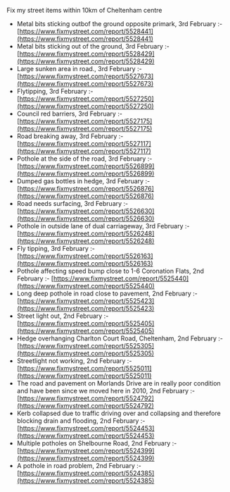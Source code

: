 Fix my street items within 10km of Cheltenham centre

<!-- fix_marker starts -->

- Metal bits sticking outbof the ground opposite primark, 3rd February :- [https://www.fixmystreet.com/report/5528441](https://www.fixmystreet.com/report/5528441)
- Metal bits sticking out of the ground, 3rd February :- [https://www.fixmystreet.com/report/5528429](https://www.fixmystreet.com/report/5528429)
- Large sunken area in road., 3rd February :- [https://www.fixmystreet.com/report/5527673](https://www.fixmystreet.com/report/5527673)
- Flytipping, 3rd February :- [https://www.fixmystreet.com/report/5527250](https://www.fixmystreet.com/report/5527250)
- Council red barriers, 3rd February :- [https://www.fixmystreet.com/report/5527175](https://www.fixmystreet.com/report/5527175)
- Road breaking away, 3rd February :- [https://www.fixmystreet.com/report/5527117](https://www.fixmystreet.com/report/5527117)
- Pothole at the side of the road, 3rd February :- [https://www.fixmystreet.com/report/5526899](https://www.fixmystreet.com/report/5526899)
- Dumped gas bottles in hedge, 3rd February :- [https://www.fixmystreet.com/report/5526876](https://www.fixmystreet.com/report/5526876)
- Road needs surfacing, 3rd February :- [https://www.fixmystreet.com/report/5526630](https://www.fixmystreet.com/report/5526630)
- Pothole in outside lane of dual carriageway, 3rd February :- [https://www.fixmystreet.com/report/5526248](https://www.fixmystreet.com/report/5526248)
- Fly tipping, 3rd February :- [https://www.fixmystreet.com/report/5526163](https://www.fixmystreet.com/report/5526163)
- Pothole affecting speed bump close to 1-6 Coronation Flats, 2nd February :- [https://www.fixmystreet.com/report/5525440](https://www.fixmystreet.com/report/5525440)
- Long deep pothole in road close to pavement, 2nd February :- [https://www.fixmystreet.com/report/5525423](https://www.fixmystreet.com/report/5525423)
- Street light out, 2nd February :- [https://www.fixmystreet.com/report/5525405](https://www.fixmystreet.com/report/5525405)
- Hedge overhanging Charlton Court Road, Cheltenham, 2nd February :- [https://www.fixmystreet.com/report/5525305](https://www.fixmystreet.com/report/5525305)
- Streetlight not working, 2nd February :- [https://www.fixmystreet.com/report/5525011](https://www.fixmystreet.com/report/5525011)
- The road and pavement on Morlands Drive are in really poor condition and have been since we moved here in 2010, 2nd February :- [https://www.fixmystreet.com/report/5524792](https://www.fixmystreet.com/report/5524792)
- Kerb collapsed due to traffic driving over and collapsing and therefore blocking drain and flooding, 2nd February :- [https://www.fixmystreet.com/report/5524453](https://www.fixmystreet.com/report/5524453)
- Multiple potholes on Shelbourne Road, 2nd February :- [https://www.fixmystreet.com/report/5524399](https://www.fixmystreet.com/report/5524399)
- A pothole in road problem, 2nd February :- [https://www.fixmystreet.com/report/5524385](https://www.fixmystreet.com/report/5524385)

<!-- fix_marker ends -->